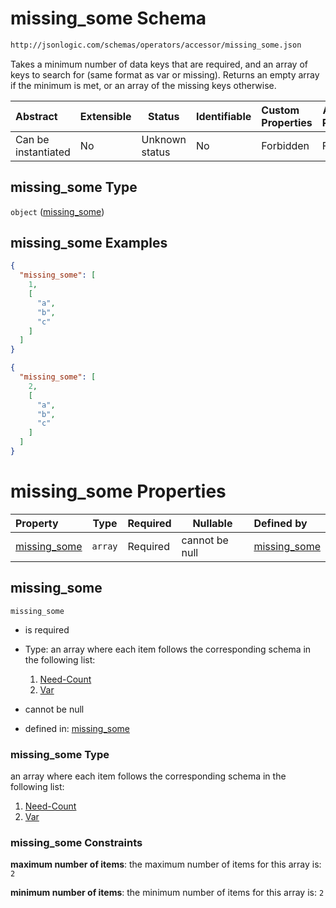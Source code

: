 # missing_some Schema

```txt
http://jsonlogic.com/schemas/operators/accessor/missing_some.json
```

Takes a minimum number of data keys that are required, and an array of keys to search for (same format as var or missing). Returns an empty array if the minimum is met, or an array of the missing keys otherwise.


| Abstract            | Extensible | Status         | Identifiable | Custom Properties | Additional Properties | Access Restrictions | Defined In                                                                       |
| :------------------ | ---------- | -------------- | ------------ | :---------------- | --------------------- | ------------------- | -------------------------------------------------------------------------------- |
| Can be instantiated | No         | Unknown status | No           | Forbidden         | Forbidden             | none                | [missing_some.json](operators/accessor/missing_some.json "open original schema") |

## missing_some Type

`object` ([missing_some](missing_some.md))

## missing_some Examples

```json
{
  "missing_some": [
    1,
    [
      "a",
      "b",
      "c"
    ]
  ]
}
```

```json
{
  "missing_some": [
    2,
    [
      "a",
      "b",
      "c"
    ]
  ]
}
```

# missing_some Properties

| Property                      | Type    | Required | Nullable       | Defined by                                                                                                                                                |
| :---------------------------- | ------- | -------- | -------------- | :-------------------------------------------------------------------------------------------------------------------------------------------------------- |
| [missing_some](#missing_some) | `array` | Required | cannot be null | [missing_some](missing_some-properties-missing_some.md "http&#x3A;//jsonlogic.com/schemas/operators/accessor/missing_some.json#/properties/missing_some") |

## missing_some




`missing_some`

-   is required
-   Type: an array where each item follows the corresponding schema in the following list:

    1.  [Need-Count](missing_some-properties-missing_some-items-need-count.md "check type definition")
    2.  [Var](variable-properties-var.md "check type definition")
-   cannot be null
-   defined in: [missing_some](missing_some-properties-missing_some.md "http&#x3A;//jsonlogic.com/schemas/operators/accessor/missing_some.json#/properties/missing_some")

### missing_some Type

an array where each item follows the corresponding schema in the following list:

1.  [Need-Count](missing_some-properties-missing_some-items-need-count.md "check type definition")
2.  [Var](variable-properties-var.md "check type definition")

### missing_some Constraints

**maximum number of items**: the maximum number of items for this array is: `2`

**minimum number of items**: the minimum number of items for this array is: `2`
